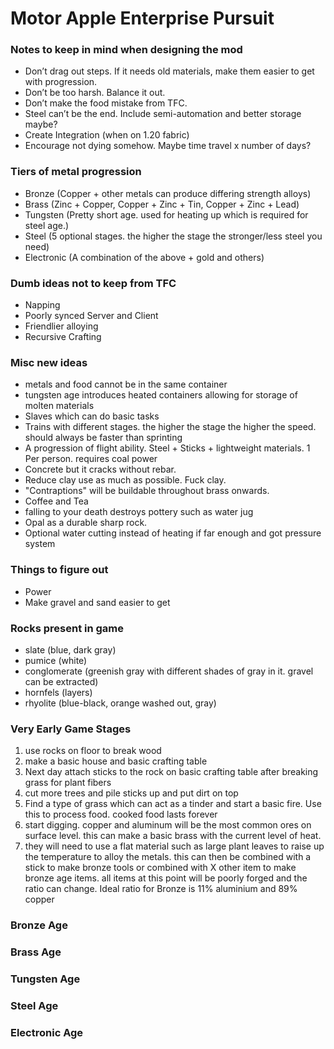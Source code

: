 # Motor Apple Enterprise Pursuit

### Notes to keep in mind when designing the mod
- Don’t drag out steps. If it needs old materials, make them easier to get with progression.
- Don’t be too harsh. Balance it out.
- Don’t make the food mistake from TFC.
- Steel can’t be the end. Include semi-automation and better storage maybe?
- Create Integration (when on 1.20 fabric)
- Encourage not dying somehow. Maybe time travel x number of days?

### Tiers of metal progression
- Bronze (Copper + other metals can produce differing strength alloys)
- Brass (Zinc + Copper, Copper + Zinc + Tin, Copper + Zinc + Lead)
- Tungsten (Pretty short age. used for heating up which is required for steel age.)
- Steel (5 optional stages. the higher the stage the stronger/less steel you need)
- Electronic (A combination of the above + gold and others)

### Dumb ideas not to keep from TFC
- Napping
- Poorly synced Server and Client
- Friendlier alloying 
- Recursive Crafting

### Misc new ideas
- metals and food cannot be in the same container
- tungsten age introduces heated containers allowing for storage of molten materials
- Slaves which can do basic tasks
- Trains with different stages. the higher the stage the higher the speed. should always be faster than sprinting
- A progression of flight ability. Steel + Sticks + lightweight materials. 1 Per person. requires coal power
- Concrete but it cracks without rebar.
- Reduce clay use as much as possible. Fuck clay.
- "Contraptions" will be buildable throughout brass onwards.
- Coffee and Tea
- falling to your death destroys pottery such as water jug
- Opal as a durable sharp rock. 
- Optional water cutting instead of heating if far enough and got pressure system

### Things to figure out
- Power
- Make gravel and sand easier to get

### Rocks present in game
- slate (blue, dark gray)
- pumice (white)
- conglomerate (greenish gray with different shades of gray in it. gravel can be extracted)
- hornfels (layers)
- rhyolite (blue-black, orange washed out, gray)

### Very Early Game Stages
1. use rocks on floor to break wood
2. make a basic house and basic crafting table
3. Next day attach sticks to the rock on basic crafting table after breaking grass for plant fibers
4. cut more trees and pile sticks up and put dirt on top
5. Find a type of grass which can act as a tinder and start a basic fire. Use this to process food. cooked food lasts forever
6. start digging. copper and aluminum will be the most common ores on surface level. this can make a basic brass with the current level of heat.
7. they will need to use a flat material such as large plant leaves to raise up the temperature to alloy the metals. this can then be combined with a stick to make bronze tools or combined with X other item to make bronze age items. all items at this point will be poorly forged and the ratio can change. Ideal ratio for Bronze is 11% aluminium and 89% copper

### Bronze Age

### Brass Age

### Tungsten Age

### Steel Age

### Electronic Age